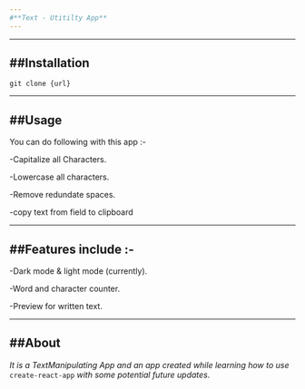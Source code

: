 ```yaml
---
#**Text - Utitilty App**
---
```

---
##Installation
---
```
git clone {url}
```
---
##Usage
---
You can do following with this app :-

-Capitalize all Characters.

-Lowercase all characters.

-Remove redundate spaces.

-copy text from field to clipboard

---
##Features include :-
---
-Dark mode & light mode (currently).

-Word and character counter.

-Preview for written text.

---
##About
---
_It is a TextManipulating App and an app created while learning how to use_ `create-react-app` _with some potential future updates._
